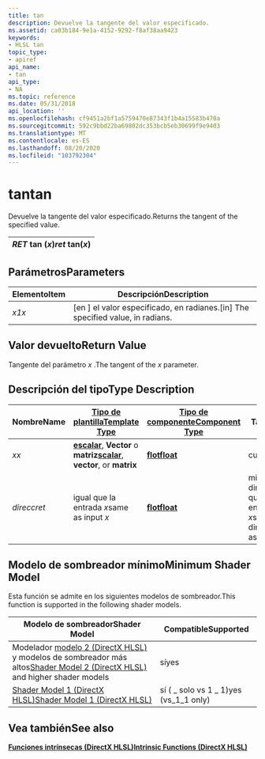 ```yaml
---
title: tan
description: Devuelve la tangente del valor especificado.
ms.assetid: ca03b184-9e1a-4152-9292-f8af38aa9423
keywords:
- HLSL tan
topic_type:
- apiref
api_name:
- tan
api_type:
- NA
ms.topic: reference
ms.date: 05/31/2018
api_location: ''
ms.openlocfilehash: cf9451a2bf1a5759470e87343f1b4a15583b470a
ms.sourcegitcommit: 592c9bbd22ba69802dc353bcb5eb30699f9e9403
ms.translationtype: MT
ms.contentlocale: es-ES
ms.lasthandoff: 08/20/2020
ms.locfileid: "103792304"
---
```

# <a name="tan"></a><span data-ttu-id="bcec8-104">tan</span><span class="sxs-lookup"><span data-stu-id="bcec8-104">tan</span></span>

<span data-ttu-id="bcec8-105">Devuelve la tangente del valor especificado.</span><span class="sxs-lookup"><span data-stu-id="bcec8-105">Returns the tangent of the specified value.</span></span>



| <span data-ttu-id="bcec8-106">*RET* tan (*x*)</span><span class="sxs-lookup"><span data-stu-id="bcec8-106">*ret* tan(*x*)</span></span> |
|----------------|



 

## <a name="parameters"></a><span data-ttu-id="bcec8-107">Parámetros</span><span class="sxs-lookup"><span data-stu-id="bcec8-107">Parameters</span></span>



| <span data-ttu-id="bcec8-108">Elemento</span><span class="sxs-lookup"><span data-stu-id="bcec8-108">Item</span></span>                                                   | <span data-ttu-id="bcec8-109">Descripción</span><span class="sxs-lookup"><span data-stu-id="bcec8-109">Description</span></span>                                        |
|--------------------------------------------------------|----------------------------------------------------|
| <span data-ttu-id="bcec8-110"><span id="x"></span><span id="X"></span>*x1*</span><span class="sxs-lookup"><span data-stu-id="bcec8-110"><span id="x"></span><span id="X"></span>*x*</span></span><br/> | <span data-ttu-id="bcec8-111">\[en \] el valor especificado, en radianes.</span><span class="sxs-lookup"><span data-stu-id="bcec8-111">\[in\] The specified value, in radians.</span></span><br/> |



 

## <a name="return-value"></a><span data-ttu-id="bcec8-112">Valor devuelto</span><span class="sxs-lookup"><span data-stu-id="bcec8-112">Return Value</span></span>

<span data-ttu-id="bcec8-113">Tangente del parámetro *x* .</span><span class="sxs-lookup"><span data-stu-id="bcec8-113">The tangent of the *x* parameter.</span></span>

## <a name="type-description"></a><span data-ttu-id="bcec8-114">Descripción del tipo</span><span class="sxs-lookup"><span data-stu-id="bcec8-114">Type Description</span></span>



| <span data-ttu-id="bcec8-115">Nombre</span><span class="sxs-lookup"><span data-stu-id="bcec8-115">Name</span></span>  | [<span data-ttu-id="bcec8-116">**Tipo de plantilla**</span><span class="sxs-lookup"><span data-stu-id="bcec8-116">**Template Type**</span></span>](dx-graphics-hlsl-intrinsic-functions.md)                                                  | [<span data-ttu-id="bcec8-117">**Tipo de componente**</span><span class="sxs-lookup"><span data-stu-id="bcec8-117">**Component Type**</span></span>](dx-graphics-hlsl-intrinsic-functions.md) | <span data-ttu-id="bcec8-118">Tamaño</span><span class="sxs-lookup"><span data-stu-id="bcec8-118">Size</span></span>                           |
|-------|----------------------------------------------------------------------------------------------------------------|----------------------------------------------------------------|--------------------------------|
| <span data-ttu-id="bcec8-119">*x*</span><span class="sxs-lookup"><span data-stu-id="bcec8-119">*x*</span></span>   | <span data-ttu-id="bcec8-120">[**escalar**](dx-graphics-hlsl-intrinsic-functions.md), **Vector** o **matriz**</span><span class="sxs-lookup"><span data-stu-id="bcec8-120">[**scalar**](dx-graphics-hlsl-intrinsic-functions.md), **vector**, or **matrix**</span></span> | [<span data-ttu-id="bcec8-121">**flot**</span><span class="sxs-lookup"><span data-stu-id="bcec8-121">**float**</span></span>](/windows/desktop/WinProg/windows-data-types)                        | <span data-ttu-id="bcec8-122">cualquiera</span><span class="sxs-lookup"><span data-stu-id="bcec8-122">any</span></span>                            |
| <span data-ttu-id="bcec8-123">*direcc*</span><span class="sxs-lookup"><span data-stu-id="bcec8-123">*ret*</span></span> | <span data-ttu-id="bcec8-124">igual que la entrada *x*</span><span class="sxs-lookup"><span data-stu-id="bcec8-124">same as input *x*</span></span>                                                                                              | [<span data-ttu-id="bcec8-125">**flot**</span><span class="sxs-lookup"><span data-stu-id="bcec8-125">**float**</span></span>](/windows/desktop/WinProg/windows-data-types)                        | <span data-ttu-id="bcec8-126">mismas dimensiones que la entrada *x*</span><span class="sxs-lookup"><span data-stu-id="bcec8-126">same dimension(s) as input *x*</span></span> |



 

## <a name="minimum-shader-model"></a><span data-ttu-id="bcec8-127">Modelo de sombreador mínimo</span><span class="sxs-lookup"><span data-stu-id="bcec8-127">Minimum Shader Model</span></span>

<span data-ttu-id="bcec8-128">Esta función se admite en los siguientes modelos de sombreador.</span><span class="sxs-lookup"><span data-stu-id="bcec8-128">This function is supported in the following shader models.</span></span>



| <span data-ttu-id="bcec8-129">Modelo de sombreador</span><span class="sxs-lookup"><span data-stu-id="bcec8-129">Shader Model</span></span>                                                                       | <span data-ttu-id="bcec8-130">Compatible</span><span class="sxs-lookup"><span data-stu-id="bcec8-130">Supported</span></span>           |
|------------------------------------------------------------------------------------|---------------------|
| <span data-ttu-id="bcec8-131">Modelador [modelo 2 (DirectX HLSL)](dx-graphics-hlsl-sm2.md) y modelos de sombreador más altos</span><span class="sxs-lookup"><span data-stu-id="bcec8-131">[Shader Model 2 (DirectX HLSL)](dx-graphics-hlsl-sm2.md) and higher shader models</span></span> | <span data-ttu-id="bcec8-132">sí</span><span class="sxs-lookup"><span data-stu-id="bcec8-132">yes</span></span>                 |
| [<span data-ttu-id="bcec8-133">Shader Model 1 (DirectX HLSL)</span><span class="sxs-lookup"><span data-stu-id="bcec8-133">Shader Model 1 (DirectX HLSL)</span></span>](dx-graphics-hlsl-sm1.md)                          | <span data-ttu-id="bcec8-134">sí ( \_ solo vs 1 \_ 1)</span><span class="sxs-lookup"><span data-stu-id="bcec8-134">yes (vs\_1\_1 only)</span></span> |



 

## <a name="see-also"></a><span data-ttu-id="bcec8-135">Vea también</span><span class="sxs-lookup"><span data-stu-id="bcec8-135">See also</span></span>

<dl> <dt>

[<span data-ttu-id="bcec8-136">**Funciones intrínsecas (DirectX HLSL)**</span><span class="sxs-lookup"><span data-stu-id="bcec8-136">**Intrinsic Functions (DirectX HLSL)**</span></span>](dx-graphics-hlsl-intrinsic-functions.md)
</dt> </dl>

 

